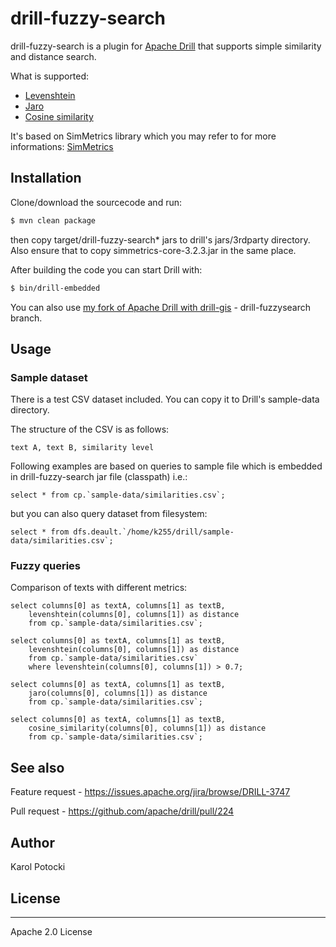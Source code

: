 # drill-fuzzy-search

drill-fuzzy-search is a plugin for [Apache Drill] that supports simple similarity and distance search.

What is supported:
  - [Levenshtein]
  - [Jaro]
  - [Cosine similarity]

It's based on SimMetrics library which you may refer to for more informations: [SimMetrics]

## Installation
Clone/download the sourcecode and run:
```sh
$ mvn clean package
```
then copy target/drill-fuzzy-search* jars to drill's jars/3rdparty directory. Also ensure that to copy simmetrics-core-3.2.3.jar in the same place.

After building the code you can start Drill with:
```sh
$ bin/drill-embedded
```
You can also use [my fork of Apache Drill with drill-gis] - drill-fuzzysearch branch.
## Usage

### Sample dataset

There is a test CSV dataset included. You can copy it to Drill's sample-data directory.

The structure of the CSV is as follows:
```
text A, text B, similarity level
```

Following examples are based on queries to sample file which is embedded in drill-fuzzy-search jar file (classpath) i.e.:
```
select * from cp.`sample-data/similarities.csv`;
```

but you can also query dataset from filesystem:
```
select * from dfs.deault.`/home/k255/drill/sample-data/similarities.csv`;
```

### Fuzzy queries

Comparison of texts with different metrics:
```
select columns[0] as textA, columns[1] as textB, 
    levenshtein(columns[0], columns[1]) as distance
    from cp.`sample-data/similarities.csv`;
```

```
select columns[0] as textA, columns[1] as textB,
    levenshtein(columns[0], columns[1]) as distance
    from cp.`sample-data/similarities.csv`
    where levenshtein(columns[0], columns[1]) > 0.7;
```

```
select columns[0] as textA, columns[1] as textB, 
    jaro(columns[0], columns[1]) as distance
    from cp.`sample-data/similarities.csv`;
```

```
select columns[0] as textA, columns[1] as textB, 
    cosine_similarity(columns[0], columns[1]) as distance
    from cp.`sample-data/similarities.csv`;
```

## See also
Feature request - https://issues.apache.org/jira/browse/DRILL-3747

Pull request - https://github.com/apache/drill/pull/224

## Author

Karol Potocki

## License
----

Apache 2.0 License


   [Apache Drill]: <https://drill.apache.org>
   [Apache Big Data]: <http://events.linuxfoundation.org/events/apache-big-data-europe>
   [my fork of Apache Drill with drill-gis]: <https://github.com/k255/drill.git>
   [SimMetrics]: <https://github.com/Simmetrics/simmetrics>
   [Levenshtein]: <https://en.wikipedia.org/wiki/Levenshtein_distance>
   [Jaro]: <https://en.wikipedia.org/wiki/Jaro%E2%80%93Winkler_distance>
   [Cosine similarity]: <https://en.wikipedia.org/wiki/Cosine_similarity>

